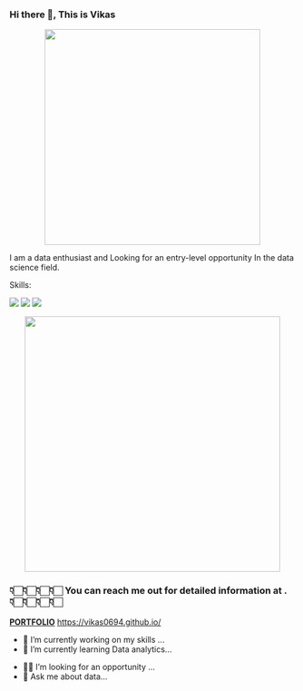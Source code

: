 ### Hi there 👋, This is Vikas 
<p  align="center"><img height="380" src = "https://media.giphy.com/media/HEURGne9Vj856oivkD/giphy.gif"></p>
<!-- ![](https://media.giphy.com/media/HEURGne9Vj856oivkD/giphy.gif) -->

I am a data enthusiast and Looking for an entry-level opportunity In the data science field.

Skills: 

<img src="https://img.shields.io/badge/Python-3776AB?style=for-the-badge&logo=python&logoColor=white" /> 
<img src="https://img.shields.io/badge/MySQL-00000F?style=for-the-badge&logo=mysql&logoColor=white" /> 
<img src="https://img.shields.io/badge/PostgreSQL-316192?style=for-the-badge&logo=postgresql&logoColor=white" /> 


<p  align="center"><img height="450" src = "https://media.giphy.com/media/n6mEMqAuYOQ8l8qcEE/giphy.gif"></p>


###            👇🏻👇🏻👇🏻👇🏻 You can reach me out for detailed information at .👇🏻👇🏻👇🏻👇🏻
   [**PORTFOLIO**](https://vikas0694.github.io/)
                                            https://vikas0694.github.io/





- 🔭 I’m currently working on my skills ...
- 🌱 I’m currently learning Data analytics...
<!-- - 👯 I’m looking to collaborate on ... -->
- :technologist: I’m looking for an opportunity ...
- 💬 Ask me about data...
<!-- - 😄 Pronouns: ... -->

